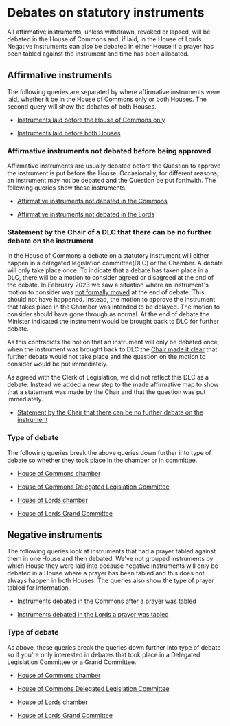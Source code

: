 # Debates on statutory instruments

All affirmative instruments, unless withdrawn, revoked or lapsed, will be debated in the House of Commons and, if laid, in the House of Lords. Negative instruments can also be debated in either House if a prayer has been tabled against the instrument and time has been allocated.


## Affirmative instruments 

The following queries are separated by where affirmative instruments were laid, whether it be in the House of Commons only or both Houses. The second query will show the debates of both Houses. 

* [Instruments laid before the House of Commons only](https://api.parliament.uk/sparql#query=%23+This+query+uses+classes+from+UK+Parliament's+procedure+ontology%3A+https%3A%2F%2Fukparliament.github.io%2Fontologies%2Fprocedure%2Fprocedure-ontology.html.%0A%0A%23+All+affirmative+instruments%2C+unless+withdrawn+or+lapsed%2C+will+be+debated+in+the+House+of+Commons+and%2C+if+laid%2C+in+the+House+of+Lords.+Negative+instruments+can+also+be+debated+in+either+House+if+a+prayer+has+been+tabled+against+the+instrument+and+time+has+been+allocated.+This+query+looks+for+all+instruments+laid+before+the+House+of+Commons+only+and+debated+either+in+a+Delegated+Legislation+Committee+or+on+the+floor+of+the+House.+%0A%0APREFIX+%3A+%3Chttps%3A%2F%2Fid.parliament.uk%2Fschema%2F%3E%0APREFIX+rdfs%3A+%3Chttp%3A%2F%2Fwww.w3.org%2F2000%2F01%2Frdf-schema%23%3E%0APREFIX+id%3A+%3Chttps%3A%2F%2Fid.parliament.uk%2F%3E%0A%23+The+above+rows+describe+where+the+datasets+that+this+query+is+built+on+come+from.+%0A%0Aselect+distinct+%3FSI+%3FSIname+%3FLaidDate+%3FlayingBodyName+%3Fproc+%3FworkPackage+%3FCommonsDebate+%3Fdate+%3FLink++where+%7B+%0A+%23+The+select+row+is+identifying+what+information+to+return+from+the+query.+These+are+all+variables+from+the+query+below.%0A++%0A%23+SPARQL+variables+start+with+a+%3F+and+can+match+any+node+(resource+or+literal)+in+the+RDF+dataset.+%0A%0A+%3FSI+a+%3AStatutoryInstrumentPaper+.++%0A+++++++%23+An+SI+is+considered+a+workpackageable+thing+which+is+the+focus+of+a+workpackage%0A+++++%3FSI+rdfs%3Alabel+%3FSIname+%3B+%0A+++++%3AlaidThingHasLaying%2F%3AlayingHasLayingBody%2F%3Aname+%3FlayingBodyName+%3B%0A+++++%3AlaidThingHasLaying%2F%3AlayingDate+%3FLaidDate.%0A+++%3FSI+%3AworkPackagedThingHasWorkPackage+%3FworkPackage+.+%0A+++%23+A+workpackage+is+a+group+of+business+items+under+a+procedure+or+as+determined+by+a+committee%2C+for+example%3A+business+items+considered+during+the+passage+of+a+particular+Statutory+Instrument.%0A%0A++%09%3FworkPackage+%3AworkPackageHasProcedure%2Frdfs%3Alabel+%3Fproc.%0AFILTER(%3Fproc+IN+(%22Draft+affirmative%22%2C+%22Made+affirmative%22))%0A+++%23+Statutory+instruments+can+be+laid+under+a+number+of+procedures+with+all+having+different+routes+through+Parliament.+This+filter+will+show+the+procedure+the+SI+was+laid+under.+%0A%0A%3FworkPackage+%3AworkPackageHasBusinessItem+%3Fbi.%0A+++%23+A+business+item+is+an+item+of+business+conducted+either+within+or+outside+Parliament.+For+example%3A+the+tabling+of+an+early+day+motion%2C+a+laying+of+a+paper%2C+the+making+of+a+statutory+instrument+by+a+government+minister.%0A%0A++%3Fbi+%3AbusinessItemHasProcedureStep+%3FDebateId%3B+%0A++++++%3AbusinessItemDate+%3Fdate.%0A++%3Fbi+%3AbusinessItemHasBusinessItemWebLink+%3FLink.%0A++%3FDebateId+%3AprocedureStepName+%3FCommonsDebate.%0A++++FILTER+(%3FDebateId+in+(id%3AADYK7qyp%2C+id%3AFLHAXypO))%0A+++%23+All+business+items+will+have+one+or+more+procedure+steps+attached.+All+procedure+steps+will+have+a+name+and+ID%2C+we+use+the+ID+to+search+for+the+step+as+it+is+constant+whereas+the+name+could+change.+The+IDs+above+are+for+the+two+House+of+Commons+debate+steps+-+Chamber+debate+and+Delegated+Legislation+Committee+debate.++The+other+aspects+of+the+query+are+the+attributes+of+the+business+item+including+the+date+and+link+the+step+was+actualised+with.+%0A%0A%0AMINUS+%7B%3FworkPackage+%3AworkPackageHasBusinessItem+%3Fbi3.%0A++%3Fbi3+%3AbusinessItemHasProcedureStep+%3FwithdrawnId%3B%0A+++++++%3AbusinessItemDate+%3Fdate3.%0A++%3FwithdrawnId+%3AprocedureStepName+%3Fwithdrawn.%0A++FILTER+(%3FwithdrawnId+in+(id%3ApuVMaN7t))%7D%0A%23+This+aspect+of+the+query+limits+the+results+to+only+look+for+instruments+where+the+procedrual+step+'Laid+before+the+House+of+Lords'+has+not+been+actualised.+%0A%0A++++++%7D+&contentTypeConstruct=text%2Fturtle&contentTypeSelect=application%2Fsparql-results%2Bjson&endpoint=https%3A%2F%2Fapi.parliament.uk%2Fsparql&requestMethod=POST&tabTitle=Query+1&headers=%7B%7D&outputFormat=table) 

* [Instruments laid before both Houses](https://api.parliament.uk/s/8c941131)

### Affirmative instruments not debated before being approved

Affirmative instruments are usually debated before the Question to approve the instrument is put before the House. Occasionally, for different reasons, an instrument may not be debated and the Question be put forthwith. The following queries show these instruments. 

* [Affirmative instruments not debated in the Commons](https://api.parliament.uk/s/28c9b20f)

* [Affirmative instruments not debated in the Lords](https://api.parliament.uk/s/21f488e1)

### Statement by the Chair of a DLC that there can be no further debate on the instrument 

In the House of Commons a debate on a statutory instrument will either happen in a delegated legislation committee(DLC) or the Chamber. A debate will only take place once. To indicate that a debate has taken place in a DLC, there will be a motion to consider agreed or disagreed at the end of the debate. In February 2023 we saw a situation where an instrument's motion to consider was [not formally moved](https://hansard.parliament.uk/commons/2023-01-30/debates/96848969-f111-438d-88a0-11801179c9e4/EnergyBillReliefScheme(Non-StandardCases)Regulations2023EnergyBillsSupportSchemeAndAlternativeFuelPaymentPass-ThroughRequirement(NorthernIreland)Regul#contribution-008A3514-9E37-446B-8C59-9DA4C0A3FB06) at the end of debate. This should not have happened. Instead, the motion to approve the instrument that takes place in the Chamber was intended to be delayed. The motion to consider should have gone through as normal. At the end of debate the Minister indicated the instrument would be brought back to DLC for further debate. 

As this contradicts the notion that an instrument will only be debated once, when the instrument was brought back to DLC the [Chair made it clear](https://hansard.parliament.uk/commons/2023-02-06/debates/7ee068b5-2e22-44e3-804d-b68f9a189bcb/EnergyBillsSupportSchemeAndAlternativeFuelPaymentPass-ThroughRequirement(NorthernIreland)Regulations2023#contribution-295C514B-3CF0-40AE-9CF2-B51284531611) that further debate would not take place and the question on the motion to consider would be put immediately. 

As agreed with the Clerk of Legislation, we did not reflect this DLC as a debate. Instead we added a new step to the made affirmative map to show that a statement was made by the Chair and that the question was put immediately. 

* [Statement by the Chair that there can be no further debate on the instrument](https://api.parliament.uk/s/0c158b34) 

### Type of debate

The following queries break the above queries down further into type of debate so whether they took place in the chamber or in committee. 

* [House of Commons chamber](https://api.parliament.uk/s/80077d1b) 

* [House of Commons Delegated Legislation Committee](https://api.parliament.uk/s/9284cc7c) 

* [House of Lords chamber](https://api.parliament.uk/s/ea457f1c) 

* [House of Lords Grand Committee](https://api.parliament.uk/s/2af52bbb) 

## Negative instruments

The following queries look at instruments that had a prayer tabled against them in one House and then debated. We've not grouped instruments by which House they were laid into because negative instruments will only be debated in a House where a prayer has been tabled and this does not always happen in both Houses. The queries also show the type of prayer tabled for information. 

* [Instruments debated in the Commons after a prayer was tabled](https://api.parliament.uk/sparql#query=%23+This+query+uses+classes+from+UK+Parliament's+procedure+ontology%3A+https%3A%2F%2Fukparliament.github.io%2Fontologies%2Fprocedure%2Fprocedure-ontology.html.%0A%0A%23+All+affirmative+instruments%2C+unless+withdrawn+or+lapsed%2C+will+be+debated+in+the+House+of+Commons+and%2C+if+laid%2C+in+the+House+of+Lords.+Negative+instruments+can+also+be+debated+in+either+House+if+a+prayer+has+been+tabled+against+the+instrument+and+time+has+been+allocated.+This+query+looks+for+all+negative+instruments+debated+in+the+House+of+Commons+as+a+result+of+a+prayer+being+tabled.+Note+that+not+all+prayers+will+be+debated.+%0A%0APREFIX+%3A+%3Chttps%3A%2F%2Fid.parliament.uk%2Fschema%2F%3E%0APREFIX+rdfs%3A+%3Chttp%3A%2F%2Fwww.w3.org%2F2000%2F01%2Frdf-schema%23%3E%0APREFIX+id%3A+%3Chttps%3A%2F%2Fid.parliament.uk%2F%3E%0A%23+The+above+rows+describe+where+the+datasets+that+this+query+is+built+on+come+from.+%0A%0Aselect+distinct+%3FSI+%3FSIname+%3FlaidDate+%3FlayingBodyName+%3Fproc+%3FworkPackage+%3FMotion+%3Fdate2+%3FCommonsDebate+%3Fdate+++where+%7B+%0A+%23+The+select+row+is+identifying+what+information+to+return+from+the+query.+These+are+all+variables+from+the+query+below.%0A++%0A%23+SPARQL+variables+start+with+a+%3F+and+can+match+any+node+(resource+or+literal)+in+the+RDF+dataset.%0A++%0A+%3FSI+a+%3AStatutoryInstrumentPaper+.+++%0A+++++%3FSI+rdfs%3Alabel+%3FSIname+%3B+%0A+++++%3AlaidThingHasLaying%2F%3AlayingHasLayingBody%2F%3Aname+%3FlayingBodyName+.+%0A++%3FSI+%3AlaidThingHasLaying%2F%3AlayingDate+%3FlaidDate.%0A+++%23+An+SI+is+considered+a+workpackageable+thing+which+is+the+focus+of+a+workpackage.%0A++%0A+++%3FSI+%3AworkPackagedThingHasWorkPackage+%3FworkPackage+.+%0A+++++%23+A+workpackage+is+a+group+of+business+items+under+a+procedure+or+as+determined+by+a+committee%2C+for+example%3A+business+items+considered+during+the+passage+of+a+particular+Statutory+Instrument.%0A%0A++%09%3FworkPackage+%3AworkPackageHasProcedure%2Frdfs%3Alabel+%3Fproc%0A+FILTER(%3Fproc+IN+(%22Made+negative%22%2C+%22Draft+negative%22)).%0A+++++%23+Statutory+instruments+can+be+laid+under+a+number+of+procedures+with+all+having+different+routes+through+Parliament.+This+filter+will+show+the+procedure+the+SI+was+laid+under+in+the+results.+%0A%0A+%3FworkPackage+%3AworkPackageHasBusinessItem+%3Fbi.++%0A++%23+A+business+item+is+an+item+of+business+conducted+either+within+or+outside+Parliament.+For+example%3A+the+tabling+of+an+early+day+motion%2C+a+laying+of+a+paper%2C+the+making+of+a+statutory+instrument+by+a+government+minister.%0A%0A++%3Fbi+%3AbusinessItemHasProcedureStep+%3FDebateId%3B+%0A++++++%3AbusinessItemDate+%3Fdate.%0A++%3FDebateId+%3AprocedureStepName+%3FCommonsDebate.%0A++++FILTER+(%3FDebateId+in+(id%3AADYK7qyp%2C+id%3AFLHAXypO))%0A+++++%23+All+business+items+will+have+one+or+more+procedure+steps+attached.+All+procedure+steps+will+have+a+name+and+ID%2C+we+use+the+ID+to+search+for+the+step+as+it+is+constant+whereas+the+name+could+change.+The+IDs+above+are+for+the+House+of+Commons+debate+steps+-+Chamber+debate+and+Delegated+Legislation+Committee+debate.++The+other+aspects+of+the+query+are+the+attributes+of+the+business+item+including+the+date+and+link+the+step+was+actualised+with.+%0A%0A++%0AOPTIONAL+%7B+%3FworkPackage+%3AworkPackageHasBusinessItem+%3Fbi2.%0A++%3Fbi2+%3AbusinessItemHasProcedureStep+%3FQuestionId%3B%0A+++++++%3AbusinessItemDate+%3Fdate2.%0A++%3FQuestionId+%3AprocedureStepName+%3FMotion.%0A++FILTER+(%3FQuestionId+in+(id%3ARnTwilWz%2C+id%3A5xTe6nwE%2C+id%3Ato8fbBdA))%7D%0A++%23+The+ids+above+are+for+the+types+of+motion+(prayer)+that+can+be+tabled+against+negative+instruments+in+the+House+of+Commons.+%0A%0A++++++%7D+&contentTypeConstruct=text%2Fturtle&contentTypeSelect=application%2Fsparql-results%2Bjson&endpoint=https%3A%2F%2Fapi.parliament.uk%2Fsparql&requestMethod=POST&tabTitle=Query+1&headers=%7B%7D&outputFormat=table)

* [Instruments debated in the Lords a prayer was tabled](https://api.parliament.uk/sparql#query=%23+This+query+uses+classes+from+UK+Parliament's+procedure+ontology%3A+https%3A%2F%2Fukparliament.github.io%2Fontologies%2Fprocedure%2Fprocedure-ontology.html.%0A%0A%23+All+affirmative+instruments%2C+unless+withdrawn+or+lapsed%2C+will+be+debated+in+the+House+of+Commons+and%2C+if+laid%2C+in+the+House+of+Lords.+Negative+instruments+can+also+be+debated+in+either+House+if+a+prayer+has+been+tabled+against+the+instrument+and+time+has+been+allocated.+This+query+looks+for+all+negative+instruments+debated+in+the+House+of+Lords+as+a+result+of+a+prayer+being+tabled.+Note+that+not+all+prayers+will+be+debated.+%0A%0APREFIX+%3A+%3Chttps%3A%2F%2Fid.parliament.uk%2Fschema%2F%3E%0APREFIX+rdfs%3A+%3Chttp%3A%2F%2Fwww.w3.org%2F2000%2F01%2Frdf-schema%23%3E%0APREFIX+id%3A+%3Chttps%3A%2F%2Fid.parliament.uk%2F%3E%0A%23+The+above+rows+describe+where+the+datasets+that+this+query+is+built+on+come+from.+%0A%0Aselect+distinct+%3FSI+%3FSIname+%3FlaidDate+%3FlayingBodyName+%3Fproc+%3FworkPackage+%3FMotion+%3Fdate2+%3FLordsDebate+%3Fdate+++where+%7B+%0A+%23+The+select+row+is+identifying+what+information+to+return+from+the+query.+These+are+all+variables+from+the+query+below.%0A++%0A%23+SPARQL+variables+start+with+a+%3F+and+can+match+any+node+(resource+or+literal)+in+the+RDF+dataset.%0A++%0A+%3FSI+a+%3AStatutoryInstrumentPaper+.+++%0A+++++%3FSI+rdfs%3Alabel+%3FSIname+%3B+%0A+++++%3AlaidThingHasLaying%2F%3AlayingHasLayingBody%2F%3Aname+%3FlayingBodyName+.+%0A++%3FSI+%3AlaidThingHasLaying%2F%3AlayingDate+%3FlaidDate.%0A+++%23+An+SI+is+considered+a+workpackageable+thing+which+is+the+focus+of+a+workpackage.%0A++%0A+++%3FSI+%3AworkPackagedThingHasWorkPackage+%3FworkPackage+.+%0A+++++%23+A+workpackage+is+a+group+of+business+items+under+a+procedure+or+as+determined+by+a+committee%2C+for+example%3A+business+items+considered+during+the+passage+of+a+particular+Statutory+Instrument.%0A%0A++%09%3FworkPackage+%3AworkPackageHasProcedure%2Frdfs%3Alabel+%3Fproc%0A+FILTER(%3Fproc+IN+(%22Made+negative%22%2C+%22Draft+negative%22)).%0A+++++%23+Statutory+instruments+can+be+laid+under+a+number+of+procedures+with+all+having+different+routes+through+Parliament.+This+filter+will+show+the+procedure+the+SI+was+laid+under+in+the+results.+%0A%0A+%3FworkPackage+%3AworkPackageHasBusinessItem+%3Fbi.++%0A++%23+A+business+item+is+an+item+of+business+conducted+either+within+or+outside+Parliament.+For+example%3A+the+tabling+of+an+early+day+motion%2C+a+laying+of+a+paper%2C+the+making+of+a+statutory+instrument+by+a+government+minister.%0A%0A++++%3Fbi+%3AbusinessItemHasProcedureStep+%3FDebateId%3B+%0A++++++%3AbusinessItemDate+%3Fdate.%0A++%3FDebateId+%3AprocedureStepName+%3FLordsDebate.%0A++++FILTER+(%3FDebateId+in+(id%3AvOCSRhjw%2C+id%3At6rhEBNk%2C+id%3A1hF7kB56))%0A+++++%23+All+business+items+will+have+one+or+more+procedure+steps+attached.+All+procedure+steps+will+have+a+name+and+ID%2C+we+use+the+ID+to+search+for+the+step+as+it+is+constant+whereas+the+name+could+change.+The+IDs+above+are+for+the+House+of+Lords+debate+steps+-+Chamber+debate%2C+Grand+Committee+debate+and+a+Debate+on+a+motion+to+take+note+of+the+instrument.++The+other+aspects+of+the+query+are+the+attributes+of+the+business+item+including+the+date+and+link+the+step+was+actualised+with.+%0A%0A++%0AOPTIONAL+%7B+%3FworkPackage+%3AworkPackageHasBusinessItem+%3Fbi2.%0A++%3Fbi2+%3AbusinessItemHasProcedureStep+%3FQuestionId%3B%0A+++++++%3AbusinessItemDate+%3Fdate2.%0A++%3FQuestionId+%3AprocedureStepName+%3FMotion.%0A++FILTER+(%3FQuestionId+in+(id%3AiW9MbyrD%2C+id%3AxAb8mi2D%2C+id%3App4QwM9d%2C+id%3ALII1y9vZ))%7D%0A++%23+The+ids+above+are+for+the+types+of+motion+(prayer)+that+can+be+tabled+against+negative+instruments+in+the+House+of+Lords.+%0A%0A++++++%7D+&contentTypeConstruct=text%2Fturtle&contentTypeSelect=application%2Fsparql-results%2Bjson&endpoint=https%3A%2F%2Fapi.parliament.uk%2Fsparql&requestMethod=POST&tabTitle=Query+1&headers=%7B%7D&outputFormat=table)

### Type of debate

As above, these queries break the queries down further into type of debate so if you're only interested in debates that took place in a Delegated Legislation Committee or a Grand Committee.

* [House of Commons chamber](https://api.parliament.uk/sparql#query=%23+This+query+uses+classes+from+UK+Parliament's+procedure+ontology%3A+https%3A%2F%2Fukparliament.github.io%2Fontologies%2Fprocedure%2Fprocedure-ontology.html.%0A%0A%23+All+affirmative+instruments%2C+unless+withdrawn+or+lapsed%2C+will+be+debated+in+the+House+of+Commons+and%2C+if+laid%2C+in+the+House+of+Lords.+Negative+instruments+can+also+be+debated+in+either+House+if+a+prayer+has+been+tabled+against+the+instrument+and+time+has+been+allocated.+This+query+looks+for+all+negative+instruments+debated+on+the+floor+of+the+House+of+Commons+as+a+result+of+a+prayer+being+tabled.+Note+that+not+all+prayers+will+be+debated.+%0A%0APREFIX+%3A+%3Chttps%3A%2F%2Fid.parliament.uk%2Fschema%2F%3E%0APREFIX+rdfs%3A+%3Chttp%3A%2F%2Fwww.w3.org%2F2000%2F01%2Frdf-schema%23%3E%0APREFIX+id%3A+%3Chttps%3A%2F%2Fid.parliament.uk%2F%3E%0A%23+The+above+rows+describe+where+the+datasets+that+this+query+is+built+on+come+from.+%0A%0Aselect+distinct+%3FSI+%3FSIname+%3FlaidDate+%3FlayingBodyName+%3Fproc+%3FworkPackage+%3FMotion+%3Fdate2+%3FCommonsDebate+%3Fdate+++where+%7B+%0A+%23+The+select+row+is+identifying+what+information+to+return+from+the+query.+These+are+all+variables+from+the+query+below.%0A++%0A%23+SPARQL+variables+start+with+a+%3F+and+can+match+any+node+(resource+or+literal)+in+the+RDF+dataset.%0A++%0A+%3FSI+a+%3AStatutoryInstrumentPaper+.+++%0A+++++%3FSI+rdfs%3Alabel+%3FSIname+%3B+%0A+++++%3AlaidThingHasLaying%2F%3AlayingHasLayingBody%2F%3Aname+%3FlayingBodyName+.+%0A++%3FSI+%3AlaidThingHasLaying%2F%3AlayingDate+%3FlaidDate.%0A+++%23+An+SI+is+considered+a+workpackageable+thing+which+is+the+focus+of+a+workpackage.%0A++%0A+++%3FSI+%3AworkPackagedThingHasWorkPackage+%3FworkPackage+.+%0A+++++%23+A+workpackage+is+a+group+of+business+items+under+a+procedure+or+as+determined+by+a+committee%2C+for+example%3A+business+items+considered+during+the+passage+of+a+particular+Statutory+Instrument.%0A%0A++%09%3FworkPackage+%3AworkPackageHasProcedure%2Frdfs%3Alabel+%3Fproc%0A+FILTER(%3Fproc+IN+(%22Made+negative%22%2C+%22Draft+negative%22)).%0A+++++%23+Statutory+instruments+can+be+laid+under+a+number+of+procedures+with+all+having+different+routes+through+Parliament.+This+filter+will+show+the+procedure+the+SI+was+laid+under+in+the+results.+%0A%0A+%3FworkPackage+%3AworkPackageHasBusinessItem+%3Fbi.++%0A++%23+A+business+item+is+an+item+of+business+conducted+either+within+or+outside+Parliament.+For+example%3A+the+tabling+of+an+early+day+motion%2C+a+laying+of+a+paper%2C+the+making+of+a+statutory+instrument+by+a+government+minister.%0A%0A++++%3Fbi+%3AbusinessItemHasProcedureStep+%3FDebateId%3B+%0A++++++%3AbusinessItemDate+%3Fdate.%0A++%3FDebateId+%3AprocedureStepName+%3FCommonsDebate.%0A++++FILTER+(%3FDebateId+in+(id%3AADYK7qyp))%0A+++++%23+All+business+items+will+have+one+or+more+procedure+steps+attached.+All+procedure+steps+will+have+a+name+and+ID%2C+we+use+the+ID+to+search+for+the+step+as+it+is+constant+whereas+the+name+could+change.+The+ID+above+is+for+House+of+Commons+Chamber+debate.++The+other+aspects+of+the+query+are+the+attributes+of+the+business+item+including+the+date+and+link+the+step+was+actualised+with.+%0A%0A++%0AOPTIONAL+%7B+%3FworkPackage+%3AworkPackageHasBusinessItem+%3Fbi2.%0A++%3Fbi2+%3AbusinessItemHasProcedureStep+%3FQuestionId%3B%0A+++++++%3AbusinessItemDate+%3Fdate2.%0A++%3FQuestionId+%3AprocedureStepName+%3FMotion.%0A++FILTER+(%3FQuestionId+in+(id%3ARnTwilWz%2C+id%3A5xTe6nwE%2C+id%3Ato8fbBdA))%7D%0A++%23+The+ids+above+are+for+the+types+of+motion+(prayer)+that+can+be+tabled+against+negative+instruments+in+the+House+of+Commons.+%0A%0A++++++%7D+&contentTypeConstruct=text%2Fturtle&contentTypeSelect=application%2Fsparql-results%2Bjson&endpoint=https%3A%2F%2Fapi.parliament.uk%2Fsparql&requestMethod=POST&tabTitle=Query+1&headers=%7B%7D&outputFormat=table)

* [House of Commons Delegated Legislation Committee](https://api.parliament.uk/sparql#query=%23+This+query+uses+classes+from+UK+Parliament's+procedure+ontology%3A+https%3A%2F%2Fukparliament.github.io%2Fontologies%2Fprocedure%2Fprocedure-ontology.html.%0A%0A%23+All+affirmative+instruments%2C+unless+withdrawn+or+lapsed%2C+will+be+debated+in+the+House+of+Commons+and%2C+if+laid%2C+in+the+House+of+Lords.+Negative+instruments+can+also+be+debated+in+either+House+if+a+prayer+has+been+tabled+against+the+instrument+and+time+has+been+allocated.+This+query+looks+for+all+negative+instruments+debated+in+a+House+of+Commons+Delegated+Legislation+Committee+as+a+result+of+a+prayer+being+tabled.+Note+that+not+all+prayers+will+be+debated.+%0A%0APREFIX+%3A+%3Chttps%3A%2F%2Fid.parliament.uk%2Fschema%2F%3E%0APREFIX+rdfs%3A+%3Chttp%3A%2F%2Fwww.w3.org%2F2000%2F01%2Frdf-schema%23%3E%0APREFIX+id%3A+%3Chttps%3A%2F%2Fid.parliament.uk%2F%3E%0A%23+The+above+rows+describe+where+the+datasets+that+this+query+is+built+on+come+from.+%0A%0Aselect+distinct+%3FSI+%3FSIname+%3FlaidDate+%3FlayingBodyName+%3Fproc+%3FworkPackage+%3FMotion+%3Fdate2+%3FCommonsDebate+%3Fdate+++where+%7B+%0A+%23+The+select+row+is+identifying+what+information+to+return+from+the+query.+These+are+all+variables+from+the+query+below.%0A++%0A%23+SPARQL+variables+start+with+a+%3F+and+can+match+any+node+(resource+or+literal)+in+the+RDF+dataset.%0A++%0A+%3FSI+a+%3AStatutoryInstrumentPaper+.+++%0A+++++%3FSI+rdfs%3Alabel+%3FSIname+%3B+%0A+++++%3AlaidThingHasLaying%2F%3AlayingHasLayingBody%2F%3Aname+%3FlayingBodyName+.+%0A++%3FSI+%3AlaidThingHasLaying%2F%3AlayingDate+%3FlaidDate.%0A+++%23+An+SI+is+considered+a+workpackageable+thing+which+is+the+focus+of+a+workpackage.%0A++%0A+++%3FSI+%3AworkPackagedThingHasWorkPackage+%3FworkPackage+.+%0A+++++%23+A+workpackage+is+a+group+of+business+items+under+a+procedure+or+as+determined+by+a+committee%2C+for+example%3A+business+items+considered+during+the+passage+of+a+particular+Statutory+Instrument.%0A%0A++%09%3FworkPackage+%3AworkPackageHasProcedure%2Frdfs%3Alabel+%3Fproc%0A+FILTER(%3Fproc+IN+(%22Made+negative%22%2C+%22Draft+negative%22)).%0A+++++%23+Statutory+instruments+can+be+laid+under+a+number+of+procedures+with+all+having+different+routes+through+Parliament.+This+filter+will+show+the+procedure+the+SI+was+laid+under+in+the+results.+%0A%0A+%3FworkPackage+%3AworkPackageHasBusinessItem+%3Fbi.++%0A++%23+A+business+item+is+an+item+of+business+conducted+either+within+or+outside+Parliament.+For+example%3A+the+tabling+of+an+early+day+motion%2C+a+laying+of+a+paper%2C+the+making+of+a+statutory+instrument+by+a+government+minister.%0A%0A++++%3Fbi+%3AbusinessItemHasProcedureStep+%3FDebateId%3B+%0A++++++%3AbusinessItemDate+%3Fdate.%0A++%3FDebateId+%3AprocedureStepName+%3FCommonsDebate.%0A++++FILTER+(%3FDebateId+in+(id%3AFLHAXypO))%0A+++++%23+All+business+items+will+have+one+or+more+procedure+steps+attached.+All+procedure+steps+will+have+a+name+and+ID%2C+we+use+the+ID+to+search+for+the+step+as+it+is+constant+whereas+the+name+could+change.+The+ID+above+is+for+House+of+Commons+Delegated+Legislation+Committee+debate++The+other+aspects+of+the+query+are+the+attributes+of+the+business+item+including+the+date+and+link+the+step+was+actualised+with.+%0A%0A++%0AOPTIONAL+%7B+%3FworkPackage+%3AworkPackageHasBusinessItem+%3Fbi2.%0A++%3Fbi2+%3AbusinessItemHasProcedureStep+%3FQuestionId%3B%0A+++++++%3AbusinessItemDate+%3Fdate2.%0A++%3FQuestionId+%3AprocedureStepName+%3FMotion.%0A++FILTER+(%3FQuestionId+in+(id%3ARnTwilWz%2C+id%3A5xTe6nwE%2C+id%3Ato8fbBdA))%7D%0A++%23+The+ids+above+are+for+the+types+of+motion+(prayer)+that+can+be+tabled+against+negative+instruments+in+the+House+of+Commons.+%0A%0A++++++%7D+&contentTypeConstruct=text%2Fturtle&contentTypeSelect=application%2Fsparql-results%2Bjson&endpoint=https%3A%2F%2Fapi.parliament.uk%2Fsparql&requestMethod=POST&tabTitle=Query+1&headers=%7B%7D&outputFormat=table)

* [House of Lords chamber](https://api.parliament.uk/sparql#query=%23+This+query+uses+classes+from+UK+Parliament's+procedure+ontology%3A+https%3A%2F%2Fukparliament.github.io%2Fontologies%2Fprocedure%2Fprocedure-ontology.html.%0A%0A%23+All+affirmative+instruments%2C+unless+withdrawn+or+lapsed%2C+will+be+debated+in+the+House+of+Commons+and%2C+if+laid%2C+in+the+House+of+Lords.+Negative+instruments+can+also+be+debated+in+either+House+if+a+prayer+has+been+tabled+against+the+instrument+and+time+has+been+allocated.+This+query+looks+for+all+negative+instruments+debated+on+the+floor+of+the+House+of+Lords+as+a+result+of+a+prayer+being+tabled.+Note+that+not+all+prayers+will+be+debated.+%0A%0APREFIX+%3A+%3Chttps%3A%2F%2Fid.parliament.uk%2Fschema%2F%3E%0APREFIX+rdfs%3A+%3Chttp%3A%2F%2Fwww.w3.org%2F2000%2F01%2Frdf-schema%23%3E%0APREFIX+id%3A+%3Chttps%3A%2F%2Fid.parliament.uk%2F%3E%0A%23+The+above+rows+describe+where+the+datasets+that+this+query+is+built+on+come+from.+%0A%0Aselect+distinct+%3FSI+%3FSIname+%3FlaidDate+%3FlayingBodyName+%3Fproc+%3FworkPackage+%3FMotion+%3Fdate2+%3FCommonsDebate+%3Fdate+++where+%7B+%0A+%23+The+select+row+is+identifying+what+information+to+return+from+the+query.+These+are+all+variables+from+the+query+below.%0A++%0A%23+SPARQL+variables+start+with+a+%3F+and+can+match+any+node+(resource+or+literal)+in+the+RDF+dataset.%0A++%0A+%3FSI+a+%3AStatutoryInstrumentPaper+.+++%0A+++++%3FSI+rdfs%3Alabel+%3FSIname+%3B+%0A+++++%3AlaidThingHasLaying%2F%3AlayingHasLayingBody%2F%3Aname+%3FlayingBodyName+.+%0A++%3FSI+%3AlaidThingHasLaying%2F%3AlayingDate+%3FlaidDate.%0A+++%23+An+SI+is+considered+a+workpackageable+thing+which+is+the+focus+of+a+workpackage.%0A++%0A+++%3FSI+%3AworkPackagedThingHasWorkPackage+%3FworkPackage+.+%0A+++++%23+A+workpackage+is+a+group+of+business+items+under+a+procedure+or+as+determined+by+a+committee%2C+for+example%3A+business+items+considered+during+the+passage+of+a+particular+Statutory+Instrument.%0A%0A++%09%3FworkPackage+%3AworkPackageHasProcedure%2Frdfs%3Alabel+%3Fproc%0A+FILTER(%3Fproc+IN+(%22Made+negative%22%2C+%22Draft+negative%22)).%0A+++++%23+Statutory+instruments+can+be+laid+under+a+number+of+procedures+with+all+having+different+routes+through+Parliament.+This+filter+will+show+the+procedure+the+SI+was+laid+under+in+the+results.+%0A%0A+%3FworkPackage+%3AworkPackageHasBusinessItem+%3Fbi.++%0A++%23+A+business+item+is+an+item+of+business+conducted+either+within+or+outside+Parliament.+For+example%3A+the+tabling+of+an+early+day+motion%2C+a+laying+of+a+paper%2C+the+making+of+a+statutory+instrument+by+a+government+minister.%0A%0A++++%3Fbi+%3AbusinessItemHasProcedureStep+%3FDebateId%3B+%0A++++++%3AbusinessItemDate+%3Fdate.%0A++%3FDebateId+%3AprocedureStepName+%3FCommonsDebate.%0A+++FILTER+(%3FDebateId+in+(id%3AvOCSRhjw))%0A+++++%23+All+business+items+will+have+one+or+more+procedure+steps+attached.+All+procedure+steps+will+have+a+name+and+ID%2C+we+use+the+ID+to+search+for+the+step+as+it+is+constant+whereas+the+name+could+change.+The+ID+above+is+for+House+of+Lords+Chamber+debate.++The+other+aspects+of+the+query+are+the+attributes+of+the+business+item+including+the+date+and+link+the+step+was+actualised+with.+%0A++%0A++%0AOPTIONAL+%7B+%3FworkPackage+%3AworkPackageHasBusinessItem+%3Fbi2.%0A++%3Fbi2+%3AbusinessItemHasProcedureStep+%3FQuestionId%3B%0A+++++++%3AbusinessItemDate+%3Fdate2.%0A++%3FQuestionId+%3AprocedureStepName+%3FMotion.%0A++FILTER+(%3FQuestionId+in+(id%3AiW9MbyrD%2C+id%3AxAb8mi2D%2C+id%3App4QwM9d%2C+id%3ALII1y9vZ))%7D%0A++%23+The+ids+above+are+for+the+types+of+motion+(prayer)+that+can+be+tabled+against+negative+instruments+in+the+House+of+Lords.+%0A%0A++++++%7D+&contentTypeConstruct=text%2Fturtle&contentTypeSelect=application%2Fsparql-results%2Bjson&endpoint=https%3A%2F%2Fapi.parliament.uk%2Fsparql&requestMethod=POST&tabTitle=Query+1&headers=%7B%7D&outputFormat=table)

* [House of Lords Grand Committee](https://api.parliament.uk/sparql#query=%23+This+query+uses+classes+from+UK+Parliament's+procedure+ontology%3A+https%3A%2F%2Fukparliament.github.io%2Fontologies%2Fprocedure%2Fprocedure-ontology.html.%0A%0A%23+All+affirmative+instruments%2C+unless+withdrawn+or+lapsed%2C+will+be+debated+in+the+House+of+Commons+and%2C+if+laid%2C+in+the+House+of+Lords.+Negative+instruments+can+also+be+debated+in+either+House+if+a+prayer+has+been+tabled+against+the+instrument+and+time+has+been+allocated.+This+query+looks+for+all+negative+instruments+debated+in+the+House+of+Lords+Grand+Committee+as+a+result+of+a+prayer+being+tabled.+Note+that+not+all+prayers+will+be+debated.+%0A%0APREFIX+%3A+%3Chttps%3A%2F%2Fid.parliament.uk%2Fschema%2F%3E%0APREFIX+rdfs%3A+%3Chttp%3A%2F%2Fwww.w3.org%2F2000%2F01%2Frdf-schema%23%3E%0APREFIX+id%3A+%3Chttps%3A%2F%2Fid.parliament.uk%2F%3E%0A%23+The+above+rows+describe+where+the+datasets+that+this+query+is+built+on+come+from.+%0A%0Aselect+distinct+%3FSI+%3FSIname+%3FlaidDate+%3FlayingBodyName+%3Fproc+%3FworkPackage+%3FMotion+%3Fdate2+%3FLordsDebate+%3Fdate+++where+%7B+%0A+%23+The+select+row+is+identifying+what+information+to+return+from+the+query.+These+are+all+variables+from+the+query+below.%0A++%0A%23+SPARQL+variables+start+with+a+%3F+and+can+match+any+node+(resource+or+literal)+in+the+RDF+dataset.%0A++%0A+%3FSI+a+%3AStatutoryInstrumentPaper+.+++%0A+++++%3FSI+rdfs%3Alabel+%3FSIname+%3B+%0A+++++%3AlaidThingHasLaying%2F%3AlayingHasLayingBody%2F%3Aname+%3FlayingBodyName+.+%0A++%3FSI+%3AlaidThingHasLaying%2F%3AlayingDate+%3FlaidDate.%0A+++%23+An+SI+is+considered+a+workpackageable+thing+which+is+the+focus+of+a+workpackage.%0A++%0A+++%3FSI+%3AworkPackagedThingHasWorkPackage+%3FworkPackage+.+%0A+++++%23+A+workpackage+is+a+group+of+business+items+under+a+procedure+or+as+determined+by+a+committee%2C+for+example%3A+business+items+considered+during+the+passage+of+a+particular+Statutory+Instrument.%0A%0A++%09%3FworkPackage+%3AworkPackageHasProcedure%2Frdfs%3Alabel+%3Fproc%0A+FILTER(%3Fproc+IN+(%22Made+negative%22%2C+%22Draft+negative%22)).%0A+++++%23+Statutory+instruments+can+be+laid+under+a+number+of+procedures+with+all+having+different+routes+through+Parliament.+This+filter+will+show+the+procedure+the+SI+was+laid+under+in+the+results.+%0A%0A+%3FworkPackage+%3AworkPackageHasBusinessItem+%3Fbi.++%0A++%23+A+business+item+is+an+item+of+business+conducted+either+within+or+outside+Parliament.+For+example%3A+the+tabling+of+an+early+day+motion%2C+a+laying+of+a+paper%2C+the+making+of+a+statutory+instrument+by+a+government+minister.%0A%0A++++%3Fbi+%3AbusinessItemHasProcedureStep+%3FDebateId%3B+%0A++++++%3AbusinessItemDate+%3Fdate.%0A++%3FDebateId+%3AprocedureStepName+%3FLordsDebate.%0A+++FILTER+(%3FDebateId+in+(id%3At6rhEBNk))%0A+++++%23+All+business+items+will+have+one+or+more+procedure+steps+attached.+All+procedure+steps+will+have+a+name+and+ID%2C+we+use+the+ID+to+search+for+the+step+as+it+is+constant+whereas+the+name+could+change.+The+ID+above+is+for+House+of+Lords+Grand+Committee+debate.++The+other+aspects+of+the+query+are+the+attributes+of+the+business+item+including+the+date+and+link+the+step+was+actualised+with.+%0A++%0A++%0AOPTIONAL+%7B+%3FworkPackage+%3AworkPackageHasBusinessItem+%3Fbi2.%0A++%3Fbi2+%3AbusinessItemHasProcedureStep+%3FQuestionId%3B%0A+++++++%3AbusinessItemDate+%3Fdate2.%0A++%3FQuestionId+%3AprocedureStepName+%3FMotion.%0A++FILTER+(%3FQuestionId+in+(id%3AiW9MbyrD%2C+id%3AxAb8mi2D%2C+id%3App4QwM9d%2C+id%3ALII1y9vZ))%7D%0A++%23+The+ids+above+are+for+the+types+of+motion+(prayer)+that+can+be+tabled+against+negative+instruments+in+the+House+of+Lords.+%0A%0A++++++%7D+&contentTypeConstruct=text%2Fturtle&contentTypeSelect=application%2Fsparql-results%2Bjson&endpoint=https%3A%2F%2Fapi.parliament.uk%2Fsparql&requestMethod=POST&tabTitle=Query+1&headers=%7B%7D&outputFormat=table)
